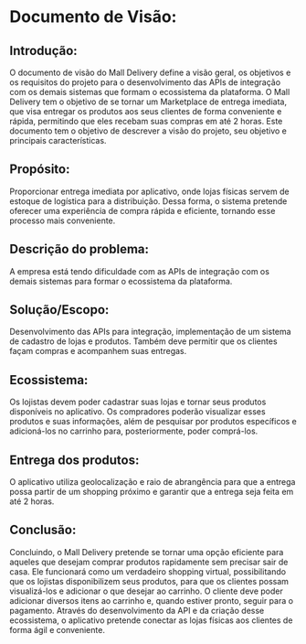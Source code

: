 # Documento de Visão:
## Introdução:
O documento de visão do Mall Delivery define a visão geral, os objetivos e os requisitos do projeto para o desenvolvimento das APIs de integração com os demais sistemas que formam o ecossistema da plataforma.
O Mall Delivery tem o objetivo de se tornar um Marketplace de entrega imediata, que visa entregar os produtos aos seus clientes de forma conveniente e rápida, permitindo que eles recebam suas compras em até 2 horas. Este documento tem o objetivo de descrever a visão do projeto, seu objetivo e principais características.

## Propósito:  
Proporcionar entrega imediata por aplicativo, onde lojas físicas servem de estoque de logística para a distribuição. Dessa forma, o sistema pretende oferecer uma
experiência de compra rápida e eficiente, tornando esse processo mais conveniente. 

## Descrição do problema:
 A empresa está tendo dificuldade com as APIs de integração com os demais sistemas para formar o ecossistema da plataforma. 

## Solução/Escopo:
Desenvolvimento das APIs para integração, implementação de um sistema de cadastro de lojas e produtos. Também deve permitir que os clientes façam compras e acompanhem
suas entregas.

## Ecossistema:
Os lojistas devem poder cadastrar suas lojas e tornar seus produtos disponíveis no aplicativo. Os compradores poderão visualizar esses produtos e suas informações, além
de pesquisar por produtos específicos e adicioná-los no carrinho para, posteriormente, poder comprá-los.

## Entrega dos produtos:
O aplicativo utiliza geolocalização e raio de abrangência para que a entrega possa partir de um shopping próximo e garantir que a entrega seja feita em até 2 horas.

## Conclusão:
Concluindo, o Mall Delivery pretende se tornar uma opção eficiente para aqueles que desejam comprar produtos rapidamente sem precisar sair de casa. Ele funcionará como um verdadeiro shopping virtual, possibilitando que os lojistas disponibilizem seus produtos, para que os clientes possam visualizá-los e adicionar o que desejar ao carrinho. O cliente deve poder adicionar diversos itens ao carrinho e, quando estiver pronto, seguir para o pagamento. Através do desenvolvimento da API e da criação desse ecossistema, o aplicativo pretende conectar as lojas físicas aos clientes de forma ágil e conveniente.
